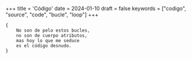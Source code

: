 +++
title = 'Código'
date = 2024-01-10
draft = false
keywords = ["codigo", "source", "code", "bucle", "loop"]
+++

	{
		No son de pelo estos bucles,
		no son de cuerpo atributos,
		mas hoy lo que me seduce
		es el código desnudo.
	}

